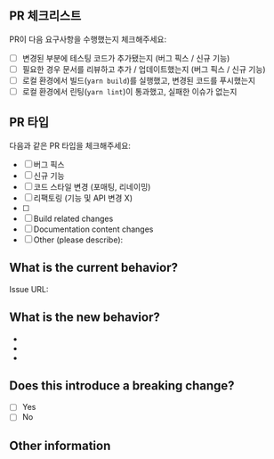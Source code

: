 ## PR 체크리스트

PR이 다음 요구사항을 수행했는지 체크해주세요:

- [ ] 변경된 부분에 테스팅 코드가 추가됐는지 (버그 픽스 / 신규 기능)
- [ ] 필요한 경우 문서를 리뷰하고 추가 / 업데이트했는지 (버그 픽스 / 신규 기능)
- [ ] 로컬 환경에서 빌드(`yarn build`)를 실행했고, 변경된 코드를 푸시했는지
- [ ] 로컬 환경에서 린팅(`yarn lint`)이 통과했고, 실패한 이슈가 없는지

## PR 타입

<!-- 수정하지 마세요. -->

<!-- PR을 한 가지 타입으로 제한하고, 필요하다면 여러 개의 PR을 제출해주세요. -->

다음과 같은 PR 타입을 체크해주세요:

- [ ] 버그 픽스
- [ ] 신규 기능
- [ ] 코드 스타일 변경 (포매팅, 리네이밍)
- [ ] 리팩토링 (기능 및 API 변경 X)
- [ ] 
- [ ] Build related changes
- [ ] Documentation content changes
- [ ] Other (please describe):

## What is the current behavior?
<!-- Please describe the current behavior that you are modifying. -->

<!-- Issues are required for both bug fixes and features. -->
Issue URL:

## What is the new behavior?
<!-- Please describe the behavior or changes that are being added by this PR. -->

-
-
-

## Does this introduce a breaking change?

- [ ] Yes
- [ ] No

<!-- If this introduces a breaking change, please describe the impact and migration path for existing applications below. -->

## Other information

<!-- Any other information that is important to this PR such as screenshots of how the component looks before and after the change. -->